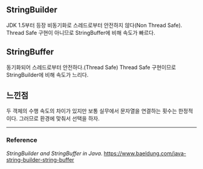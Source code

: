 ## StringBuilder
JDK 1.5부터 등장
비동기화로 스레드로부터 안전하지 않다(Non Thread Safe).
Thread Safe 구현이 아니므로 StringBuffer에 비해 속도가 빠르다. 

## StringBuffer
동기화되어 스레드로부터 안전하다.(Thread Safe)
Thread Safe 구현이므로 StringBuilder에 비해 속도가 느리다.

## 느낀점
두 객체의 수행 속도의 차이가 있지만 보통 실무에서 문자열을 연결하는 횟수는 한정적이다. 그러므로 환경에 맞춰서 선택을 하자.

---
### Reference
_StringBuilder and StringBuffer in Java_. https://www.baeldung.com/java-string-builder-string-buffer